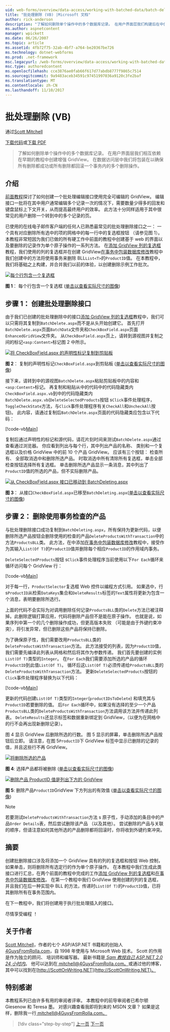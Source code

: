 ```yaml
---
uid: web-forms/overview/data-access/working-with-batched-data/batch-deleting-vb
title: "批处理删除 (VB) |Microsoft 文档"
author: rick-anderson
description: "了解如何删除单个操作中的多个数据库记录。 在用户界面层我们构建后在中创建早期 tut 增强 GridView..."
ms.author: aspnetcontent
manager: wpickett
ms.date: 06/26/2007
ms.topic: article
ms.assetid: 4fb72f75-32ab-4bf7-a764-be20367be726
ms.technology: dotnet-webforms
ms.prod: .net-framework
msc.legacyurl: /web-forms/overview/data-access/working-with-batched-data/batch-deleting-vb
msc.type: authoredcontent
ms.openlocfilehash: cce3876ae0fab66f617d77abdb8777f9865c7514
ms.sourcegitcommit: 9a9483aceb34591c97451997036a9120c3fe2baf
ms.translationtype: MT
ms.contentlocale: zh-CN
ms.lasthandoff: 11/10/2017
---
```

<a name="batch-deleting-vb"></a>批处理删除 (VB)
====================
通过[Scott Mitchell](https://twitter.com/ScottOnWriting)

[下载代码](http://download.microsoft.com/download/3/9/f/39f92b37-e92e-4ab3-909e-b4ef23d01aa3/ASPNET_Data_Tutorial_65_VB.zip)或[下载 PDF](batch-deleting-vb/_static/datatutorial65vb1.pdf)

> 了解如何删除单个操作中的多个数据库记录。 在用户界面层我们相互依赖在早期的教程中创建增强 GridView。 在数据访问层中我们将包装在以确保所有删除都成功或所有删除都回滚一个事务内的多个删除操作。


## <a name="introduction"></a>介绍

[前面教程](batch-updating-vb.md)探讨了如何创建一个批处理编辑接口使用完全可编辑的 GridView。 编辑接口一批将在其中用户通常编辑多个记录一次的情况下，需要数量少得多的回发和键盘鼠标上下文开关，从而提高最终用户的效率。 此方法十分同样适用于其中很常见的用户删除一个转到中的多个记录的页。

已使用的在线电子邮件客户端的任何人已熟悉最常见的批处理删除接口之一： 一个具有对应删除所有选中的项的网格中的每一行中的复选框按钮 （请参见图 1）。 本教程非常短因为我们已做的所有硬工作中前面的教程中创建基于 web 的界面以及要删除的记录作为单个原子操作的一系列方法。 在[添加 GridView 列的复选框](../enhancing-the-gridview/adding-a-gridview-column-of-checkboxes-vb.md)教程，我们使用的列的复选框并在创建 GridView[在事务中包装数据库修改](wrapping-database-modifications-within-a-transaction-vb.md)教程中我们创建中的方法将使用事务来删除 BLL`List<T>`的`ProductID`值。 在本教程中，我们将基础之上构建，并合并我们以前的体验，以创建删除示例工作批次。


[![每个行包含一个复选框](batch-deleting-vb/_static/image1.gif)](batch-deleting-vb/_static/image1.png)

**图 1**： 每个行包含一个复选框 ([单击以查看实际尺寸的图像](batch-deleting-vb/_static/image2.png))


## <a name="step-1-creating-the-batch-deleting-interface"></a>步骤 1： 创建批处理删除接口

由于我们已创建的批处理删除中的接口[添加 GridView 列的复选框](../enhancing-the-gridview/adding-a-gridview-column-of-checkboxes-vb.md)教程中，我们可以只需将其复制到`BatchDelete.aspx`而不是从头开始创建它。 首先打开`BatchDelete.aspx`页面`BatchData`文件夹和`CheckBoxField.aspx`页面`EnhancedGridView`文件夹。 从`CheckBoxField.aspx`页上，请转到源视图并复制之间的标记`<asp:Content>`标记图 2 中所示。


[![将 CheckBoxField.aspx 的声明性标记复制到剪贴板](batch-deleting-vb/_static/image2.gif)](batch-deleting-vb/_static/image3.png)

**图 2**： 复制的声明性标记`CheckBoxField.aspx`到剪贴板 ([单击以查看实际尺寸的图像](batch-deleting-vb/_static/image4.png))


接下来，请转到中的源视图`BatchDelete.aspx`粘贴剪贴板中的内容和`<asp:Content>`标记。 再复制和粘贴从中的代码中的代码隐藏类内`CheckBoxField.aspx.vb`到中的代码隐藏类内`BatchDelete.aspx.vb`(`DeleteSelectedProducts`按钮 s`Click`事件处理程序，`ToggleCheckState`方法，与`Click`事件处理程序有关`CheckAll`和`UncheckAll`按钮)。 此内容，请通过复制后`BatchDelete.aspx`页面的代码隐藏类应包含以下代码：


[!code-vb[Main](batch-deleting-vb/samples/sample1.vb)]

复制后通过声明性的标记和源代码，请花片刻时间来测试`BatchDelete.aspx`通过查看通过浏览器。 你应看到列出与每个行，其中列出产品的名称、 类别和一个复选框以及价格 GridView 中的前 10 个产品 GridView。 应该有三个按钮： 检查所有、 全部取消选中和删除所选产品。 时取消选中所有清除所有复选框，单击全部检查按钮选择所有复选框。 单击删除所选产品显示一条消息，其中列出了`ProductID`值的所选的产品，但不实际删除产品。


[![从 CheckBoxField.aspx 接口已移动到 BatchDeleting.aspx](batch-deleting-vb/_static/image3.gif)](batch-deleting-vb/_static/image5.png)

**图 3**： 从接口`CheckBoxField.aspx`已移至`BatchDeleting.aspx`([单击以查看实际尺寸的图像](batch-deleting-vb/_static/image6.png))


## <a name="step-2-deleting-the-checked-products-using-transactions"></a>步骤 2： 删除使用事务检查的产品

与批处理删除接口成功复制到`BatchDeleting.aspx`，所有保持为更新代码，以便删除所选产品按钮会删除使用的检查的产品`DeleteProductsWithTransaction`中的方法`ProductsBLL`类。 此方法，在中添加[在事务中包装数据库修改](wrapping-database-modifications-within-a-transaction-vb.md)教程中，接受作为其输入`List(Of T)`的`ProductID`值并删除每个相应`ProductID`的作用域内事务。

`DeleteSelectedProducts`按钮 s`Click`事件处理程序当前使用以下`For Each`循环来循环访问每个 GridView 行：


[!code-vb[Main](batch-deleting-vb/samples/sample2.vb)]

对于每一行，`ProductSelector`复选框 Web 控件以编程方式引用。 如果选中，行 s`ProductID`从检索`DataKeys`集合和`DeleteResults`标签的`Text`属性将更新为包含一个消息，表明要删除所选行。

上面的代码不会实际为对调用删除任何记录`ProductsBLL`类的`Delete`方法已被注释掉。此删除逻辑打算应用，代码将删除产品但不是能在原子操作。 也就是说，如果序列中第一个的几个删除操作成功，但更高版本失败 （可能是由于外键约束冲突），将引发异常，但已删除这些产品将保持已删除。

为了确保原子性，我们需要改用`ProductsBLL`类的`DeleteProductsWithTransaction`方法。 此方法接受的列表，因为`ProductID`值，我们需要先编译此列表从网格和然后将其作为参数传递。 我们首先要创建的实例`List(Of T)`类型的`Integer`。 在`For Each`我们需要添加所选的产品的循环`ProductID`到此值`List(Of T)`。 循环后这`List(Of T)`必须传递给`ProductsBLL`类的`DeleteProductsWithTransaction`方法。 更新`DeleteSelectedProducts`按钮的`Click`事件处理程序替换为以下代码：


[!code-vb[Main](batch-deleting-vb/samples/sample3.vb)]

更新的代码创建`List(Of T)`类型的`Integer`(`productIDsToDelete`) 和填充其与`ProductID`若要删除的值。 后`For Each`循环中，如果没有选择的至少一个产品`ProductsBLL`类的`DeleteProductsWithTransaction`方法调用该方法并传递此列表。 `DeleteResults`还显示标签和数据重新绑定到 GridView，（以便为在网格中的行不会再出现新删除记录）。

图 4 显示 GridView 后删除所选的行数。 图 5 显示的屏幕，单击删除所选产品按钮后立即。 请注意，在图 5`ProductID`下 GridView 标签中显示已删除的记录的值，并且这些行不再 GridView。


[![将删除所选的产品](batch-deleting-vb/_static/image4.gif)](batch-deleting-vb/_static/image7.png)

**图 4**: 选择产品都将被删除 ([单击以查看实际尺寸的图像](batch-deleting-vb/_static/image8.png))


[![删除产品 ProductID 值是列出下方的 GridView](batch-deleting-vb/_static/image5.gif)](batch-deleting-vb/_static/image9.png)

**图 5**: 删除产品`ProductID`GridView 下方列出的有效值 ([单击以查看实际尺寸的图像](batch-deleting-vb/_static/image10.png))


> [!NOTE]
> 若要测试`DeleteProductsWithTransaction`方法 s 原子性，手动添加的条目中的产品`Order Details`表，然后尝试删除该产品 （以及其他）。 尝试删除的产品与关联的顺序，但请注意如何其他所选的产品删除都将回滚时，你将收到外键约束冲突。


## <a name="summary"></a>摘要

创建批删除接口涉及将添加一个 GridView 具有的列的复选框和按钮 Web 控制，如果单击，则将删除所有选定行的作为单个原子操作。 在本教程中我们生成此类接口进行汇总，在两个前面的教程中完成的工作[添加 GridView 列的复选框](../enhancing-the-gridview/adding-a-gridview-column-of-checkboxes-vb.md)和[在事务中包装数据库修改](wrapping-database-modifications-within-a-transaction-vb.md)。 在第一个教程中我们 GridView 使用创建的列的复选框，并且我们在后一种实现中 BLL 的方法，传递时`List(Of T)`的`ProductID`值，已将其删除所有在事务范围内。

在下一教程中，我们将创建用于执行批处理插入的接口。

尽情享受编程 ！

## <a name="about-the-author"></a>关于作者

[Scott Mitchell](http://www.4guysfromrolla.com/ScottMitchell.shtml)，作者的七个 ASP/ASP.NET 书籍和的创始人[4GuysFromRolla.com](http://www.4guysfromrolla.com)，自 1998 年使用与 Microsoft Web 技术。 Scott 的作用是作为独立的顾问、 培训师和编写器。 最新书籍是[ *Sam 教授自己 ASP.NET 2.0 24 小时内*](https://www.amazon.com/exec/obidos/ASIN/0672327384/4guysfromrollaco)。 他可以达到在[ mitchell@4GuysFromRolla.com。](mailto:mitchell@4GuysFromRolla.com)或通过他的博客，其中可以找到在[http://ScottOnWriting.NET](http://ScottOnWriting.NET)。

## <a name="special-thanks-to"></a>特别感谢

本教程系列已由许多有用的审阅者评审。 本教程中的前导审阅者已希尔顿 Giesenow 和 Teresa 墨。 对感兴趣查看我即将到来的 MSDN 文章？ 如果是这样，删除我一行[ mitchell@4GuysFromRolla.com。](mailto:mitchell@4GuysFromRolla.com)

>[!div class="step-by-step"]
[上一页](batch-updating-vb.md)
[下一页](batch-inserting-vb.md)
